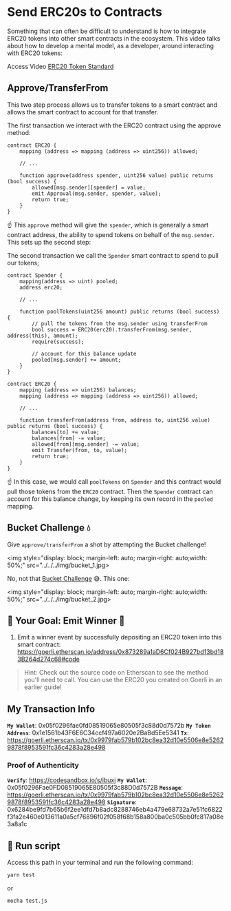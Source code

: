 # Send ERC20s to Contracts

Something that can often be difficult to understand is how to integrate ERC20 tokens into other smart contracts in the ecosystem. This video talks about how to develop a mental model, as a developer, around interacting with ERC20 tokens:

Access Video [ERC20 Token Standard](https://university.alchemy.com/course/ethereum/md/63b7650acb47730004b8de1b)

## Approve/TransferFrom

This two step process allows us to transfer tokens to a smart contract and allows the smart contract to account for that transfer.

The first transaction we interact with the ERC20 contract using the approve method:

```solidity
contract ERC20 {
    mapping (address => mapping (address => uint256)) allowed;

    // ...

    function approve(address spender, uint256 value) public returns (bool success) {
        allowed[msg.sender][spender] = value;
        emit Approval(msg.sender, spender, value);
        return true;
    }
}
```
☝️ This `approve` method will give the `spender`, which is generally a smart contract address, the ability to spend tokens on behalf of the `msg.sender`. This sets up the second step:

The second transaction we call the `Spender` smart contract to spend to pull our tokens;

```solidity
contract Spender {
    mapping(address => uint) pooled;
    address erc20;

    // ...

    function poolTokens(uint256 amount) public returns (bool success) {
        // pull the tokens from the msg.sender using transferFrom
        bool success = ERC20(erc20).transferFrom(msg.sender, address(this), amount);
        require(success);
        
        // account for this balance update 
        pooled[msg.sender] += amount;
    }
}

contract ERC20 {
    mapping (address => uint256) balances;
    mapping (address => mapping (address => uint256)) allowed;
    
    // ...

    function transferFrom(address from, address to, uint256 value) public returns (bool success) {
        balances[to] += value;
        balances[from] -= value;
        allowed[from][msg.sender] -= value;
        emit Transfer(from, to, value);
        return true;
    }
}
```

☝️ In this case, we would call `poolTokens` on `Spender` and this contract would pull those tokens from the `ERC20` contract. Then the `Spender` contract can account for this balance change, by keeping its own record in the `pooled` mapping.

## Bucket Challenge 💧

Give `approve/transferFrom` a shot by attempting the Bucket challenge!

<img style="display: block; margin-left: auto; margin-right: auto;width: 50%;" src="../../../img/bucket_1.jpg>

No, not that [Bucket Challenge](https://en.wikipedia.org/wiki/Ice_Bucket_Challenge) 😅. This one:

<img style="display: block; margin-left: auto; margin-right: auto;width: 50%;" src="../../../img/bucket_2.jpg>

## 🏁 Your Goal: Emit Winner 🏁

1. Emit a winner event by successfully depositing an ERC20 token into this smart contract: https://goerli.etherscan.io/address/0x873289a1aD6Cf024B927bd13bd183B264d274c68#code

> Hint: Check out the source code on Etherscan to see the method you'll need to call. You can use the ERC20 you created on Goerli in an earlier guide!

## My Transaction Info

**`My Wallet`**: 0x05f0296fae0fd08519065e80505f3c88d0d7572b
**`My Token Address`**: 0x1e1561b43F6E6C34ccf497a6020e2BaBd5Ee5341
**`Tx`**: https://goerli.etherscan.io/tx/0x9979fab579b102bc8ea32d10e5506e8e52629878f8953591fc36c4283a28e498


### Proof of Authenticity

**`Verify`**: https://codesandbox.io/s/ibuxj
**`My Wallet`**: 0x05f0296Fae0FD08519065E80505f3c88D0d7572B
**`Message`**: https://goerli.etherscan.io/tx/0x9979fab579b102bc8ea32d10e5506e8e52629878f8953591fc36c4283a28e498
**`Signature`**: 0x6284be9fd7b65b6f2ee1dfd7b8adc8288746eb4a479e68732a7e51fc6822f3fa2e460e013611a0a5cf76896f02f058f68b158a800ba0c505bb0fc817a08e3a8a1c

## 🧪 Run script

Access this path in your terminal and run the following command:

```bash
yarn test
```
or

```bash
mocha test.js
```
